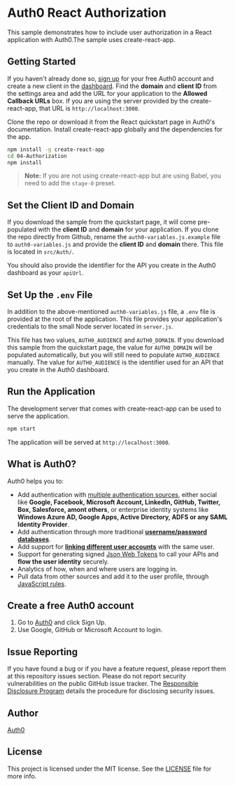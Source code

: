 # Auth0 React Authorization

This sample demonstrates how to include user authorization in a React application with Auth0.The sample uses create-react-app.

## Getting Started

If you haven't already done so, [sign up](https://auth0.com) for your free Auth0 account and create a new client in the [dashboard](https://manage.auth0.com). Find the **domain** and **client ID** from the settings area and add the URL for your application to the **Allowed Callback URLs** box. If you are using the server provided by the create-react-app, that URL is `http://localhost:3000`.

Clone the repo or download it from the React quickstart page in Auth0's documentation. Install create-react-app globally and the dependencies for the app.

```bash
npm install -g create-react-app
cd 04-Authorization
npm install
```

> **Note:** If you are not using create-react-app but are using Babel, you need to add the `stage-0` preset.

## Set the Client ID and Domain

If you download the sample from the quickstart page, it will come pre-populated with the **client ID** and **domain** for your application. If you clone the repo directly from Github, rename the `auth0-variables.js.example` file to `auth0-variables.js` and provide the **client ID** and **domain** there. This file is located in `src/Auth/`.

You should also provide the identifier for the API you create in the Auth0 dashboard as your `apiUrl`.

## Set Up the `.env` File

In addition to the above-mentioned `auth0-variables.js` file, a `.env` file is provided at the root of the application. This file provides your application's credentials to the small Node server located in `server.js`.

This file has two values, `AUTH0_AUDIENCE` and `AUTH0_DOMAIN`. If you download this sample from the quickstart page, the value for `AUTH0_DOMAIN` will be populated automatically, but you will still need to populate `AUTH0_AUDIENCE` manually. The value for `AUTH0_AUDIENCE` is the identifier used for an API that you create in the Auth0 dashboard.

## Run the Application

The development server that comes with create-react-app can be used to serve the application.

```bash
npm start
```

The application will be served at `http://localhost:3000`.

## What is Auth0?

Auth0 helps you to:

* Add authentication with [multiple authentication sources](https://docs.auth0.com/identityproviders), either social like **Google, Facebook, Microsoft Account, LinkedIn, GitHub, Twitter, Box, Salesforce, amont others**, or enterprise identity systems like **Windows Azure AD, Google Apps, Active Directory, ADFS or any SAML Identity Provider**.
* Add authentication through more traditional **[username/password databases](https://docs.auth0.com/mysql-connection-tutorial)**.
* Add support for **[linking different user accounts](https://docs.auth0.com/link-accounts)** with the same user.
* Support for generating signed [Json Web Tokens](https://docs.auth0.com/jwt) to call your APIs and **flow the user identity** securely.
* Analytics of how, when and where users are logging in.
* Pull data from other sources and add it to the user profile, through [JavaScript rules](https://docs.auth0.com/rules).

## Create a free Auth0 account

1. Go to [Auth0](https://auth0.com/signup) and click Sign Up.
2. Use Google, GitHub or Microsoft Account to login.

## Issue Reporting

If you have found a bug or if you have a feature request, please report them at this repository issues section. Please do not report security vulnerabilities on the public GitHub issue tracker. The [Responsible Disclosure Program](https://auth0.com/whitehat) details the procedure for disclosing security issues.

## Author

[Auth0](auth0.com)

## License

This project is licensed under the MIT license. See the [LICENSE](LICENSE.txt) file for more info.
